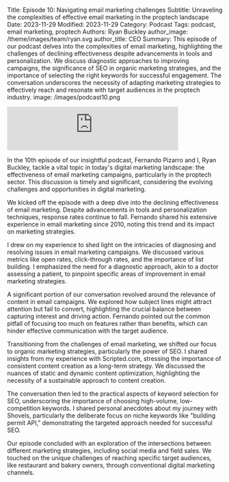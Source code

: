 Title: Episode 10: Navigating email marketing challenges
Subtitle: Unraveling the complexities of effective email marketing in the proptech landscape
Date: 2023-11-29
Modified: 2023-11-29
Category: Podcast
Tags: podcast, email marketing, proptech
Authors: Ryan Buckley
author_image: /theme/images/team/ryan.svg
author_title: CEO
Summary: This episode of our podcast delves into the complexities of email marketing, highlighting the challenges of declining effectiveness despite advancements in tools and personalization. We discuss diagnostic approaches to improving campaigns, the significance of SEO in organic marketing strategies, and the importance of selecting the right keywords for successful engagement. The conversation underscores the necessity of adapting marketing strategies to effectively reach and resonate with target audiences in the proptech industry.
image: /images/podcast10.png


<iframe src="https://podcasters.spotify.com/pod/show/thisweekinproptech/embed/episodes/SEO-for-Proptech-e2cqe2k/a-aamqgs7" height="102px" width="400px" frameborder="0" scrolling="no"></iframe>

In the 10th episode of our insightful podcast, Fernando Pizarro and I, Ryan Buckley, tackle a vital topic in today's digital marketing landscape: the effectiveness of email marketing campaigns, particularly in the proptech sector. This discussion is timely and significant, considering the evolving challenges and opportunities in digital marketing.

We kicked off the episode with a deep dive into the declining effectiveness of email marketing. Despite advancements in tools and personalization techniques, response rates continue to fall. Fernando shared his extensive experience in email marketing since 2010, noting this trend and its impact on marketing strategies.

I drew on my experience to shed light on the intricacies of diagnosing and resolving issues in email marketing campaigns. We discussed various metrics like open rates, click-through rates, and the importance of list building. I emphasized the need for a diagnostic approach, akin to a doctor assessing a patient, to pinpoint specific areas of improvement in email marketing strategies.

A significant portion of our conversation revolved around the relevance of content in email campaigns. We explored how subject lines might attract attention but fail to convert, highlighting the crucial balance between capturing interest and driving action. Fernando pointed out the common pitfall of focusing too much on features rather than benefits, which can hinder effective communication with the target audience.

Transitioning from the challenges of email marketing, we shifted our focus to organic marketing strategies, particularly the power of SEO. I shared insights from my experience with Scripted.com, stressing the importance of consistent content creation as a long-term strategy. We discussed the nuances of static and dynamic content optimization, highlighting the necessity of a sustainable approach to content creation.

The conversation then led to the practical aspects of keyword selection for SEO, underscoring the importance of choosing high-volume, low-competition keywords. I shared personal anecdotes about my journey with Shovels, particularly the deliberate focus on niche keywords like "building permit API," demonstrating the targeted approach needed for successful SEO.

Our episode concluded with an exploration of the intersections between different marketing strategies, including social media and field sales. We touched on the unique challenges of reaching specific target audiences, like restaurant and bakery owners, through conventional digital marketing channels.